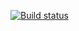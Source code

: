 [![Build status](https://ci.appveyor.com/api/projects/status/ji5o9e16rpwhl2of/branch/master?svg=true)](https://ci.appveyor.com/project/atwayne/rhino-mock-samples/branch/master)
